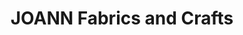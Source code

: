 ---
title: "JOANN Fabrics and Crafts"
url: /pilgrim-place/joann-fabrics-and-crafts/
shop: Basteln
---